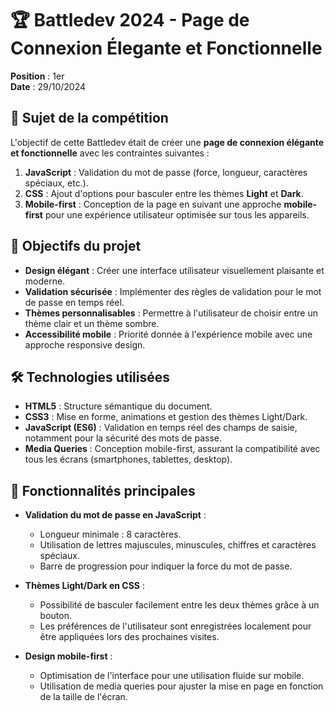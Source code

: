 # 🏆 Battledev 2024 - Page de Connexion Élegante et Fonctionnelle

**Position** : 1er  
**Date** : 29/10/2024

## 📜 Sujet de la compétition

L'objectif de cette Battledev était de créer une **page de connexion élégante et fonctionnelle** avec les contraintes suivantes :

1. **JavaScript** : Validation du mot de passe (force, longueur, caractères spéciaux, etc.).
2. **CSS** : Ajout d'options pour basculer entre les thèmes **Light** et **Dark**.
3. **Mobile-first** : Conception de la page en suivant une approche **mobile-first** pour une expérience utilisateur optimisée sur tous les appareils.

## 🎯 Objectifs du projet

- **Design élégant** : Créer une interface utilisateur visuellement plaisante et moderne.
- **Validation sécurisée** : Implémenter des règles de validation pour le mot de passe en temps réel.
- **Thèmes personnalisables** : Permettre à l'utilisateur de choisir entre un thème clair et un thème sombre.
- **Accessibilité mobile** : Priorité donnée à l'expérience mobile avec une approche responsive design.

## 🛠️ Technologies utilisées

- **HTML5** : Structure sémantique du document.
- **CSS3** : Mise en forme, animations et gestion des thèmes Light/Dark.
- **JavaScript (ES6)** : Validation en temps réel des champs de saisie, notamment pour la sécurité des mots de passe.
- **Media Queries** : Conception mobile-first, assurant la compatibilité avec tous les écrans (smartphones, tablettes, desktop).

## 🚀 Fonctionnalités principales

- **Validation du mot de passe en JavaScript** :
  - Longueur minimale : 8 caractères.
  - Utilisation de lettres majuscules, minuscules, chiffres et caractères spéciaux.
  - Barre de progression pour indiquer la force du mot de passe.

- **Thèmes Light/Dark en CSS** :
  - Possibilité de basculer facilement entre les deux thèmes grâce à un bouton.
  - Les préférences de l'utilisateur sont enregistrées localement pour être appliquées lors des prochaines visites.

- **Design mobile-first** :
  - Optimisation de l'interface pour une utilisation fluide sur mobile.
  - Utilisation de media queries pour ajuster la mise en page en fonction de la taille de l'écran.
